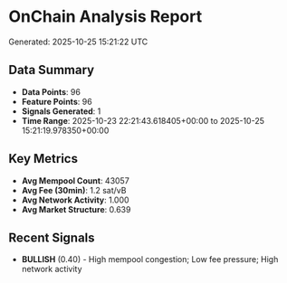 # OnChain Analysis Report
Generated: 2025-10-25 15:21:22 UTC

## Data Summary
- **Data Points**: 96
- **Feature Points**: 96
- **Signals Generated**: 1
- **Time Range**: 2025-10-23 22:21:43.618405+00:00 to 2025-10-25 15:21:19.978350+00:00

## Key Metrics
- **Avg Mempool Count**: 43057
- **Avg Fee (30min)**: 1.2 sat/vB
- **Avg Network Activity**: 1.000
- **Avg Market Structure**: 0.639

## Recent Signals
- **BULLISH** (0.40) - High mempool congestion; Low fee pressure; High network activity
